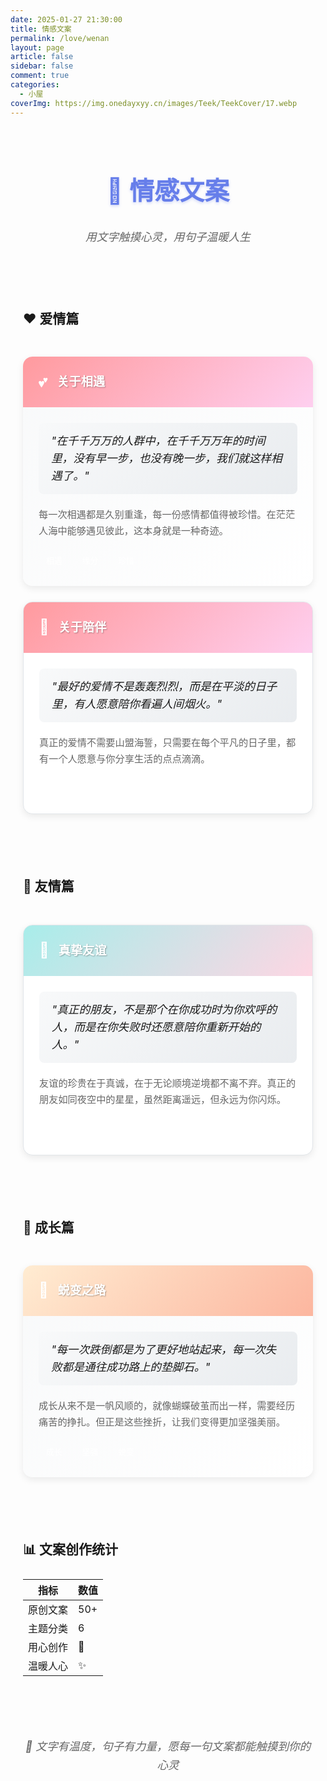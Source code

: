 ```yaml
---
date: 2025-01-27 21:30:00
title: 情感文案
permalink: /love/wenan
layout: page
article: false
sidebar: false
comment: true
categories:
  - 小屋
coverImg: https://img.onedayxyy.cn/images/Teek/TeekCover/17.webp
---
```


<div class="emotional-copywriting">

# 💝 情感文案

> 用文字触摸心灵，用句子温暖人生

---

## ❤️ 爱情篇

<div class="copywriting-section love">
  <div class="copywriting-card featured">
    <div class="card-header">
      <div class="card-icon">💕</div>
      <h3>关于相遇</h3>
    </div>
    <div class="card-content">
      <blockquote>
        "在千千万万的人群中，在千千万万年的时间里，没有早一步，也没有晚一步，我们就这样相遇了。"
      </blockquote>
      <p>每一次相遇都是久别重逢，每一份感情都值得被珍惜。在茫茫人海中能够遇见彼此，这本身就是一种奇迹。</p>
      <div class="emotion-tags">
        <span class="tag">相遇</span>
        <span class="tag">缘分</span>
        <span class="tag">珍惜</span>
      </div>
    </div>
  </div>

  <div class="copywriting-card">
    <div class="card-header">
      <div class="card-icon">🌹</div>
      <h3>关于陪伴</h3>
    </div>
    <div class="card-content">
      <blockquote>
        "最好的爱情不是轰轰烈烈，而是在平淡的日子里，有人愿意陪你看遍人间烟火。"
      </blockquote>
      <p>真正的爱情不需要山盟海誓，只需要在每个平凡的日子里，都有一个人愿意与你分享生活的点点滴滴。</p>
      <div class="emotion-tags">
        <span class="tag">陪伴</span>
        <span class="tag">平淡</span>
        <span class="tag">日常</span>
      </div>
    </div>
  </div>
</div>

---

## 🌸 友情篇

<div class="copywriting-section friendship">
  <div class="copywriting-card">
    <div class="card-header">
      <div class="card-icon">🤝</div>
      <h3>真挚友谊</h3>
    </div>
    <div class="card-content">
      <blockquote>
        "真正的朋友，不是那个在你成功时为你欢呼的人，而是在你失败时还愿意陪你重新开始的人。"
      </blockquote>
      <p>友谊的珍贵在于真诚，在于无论顺境逆境都不离不弃。真正的朋友如同夜空中的星星，虽然距离遥远，但永远为你闪烁。</p>
      <div class="emotion-tags">
        <span class="tag">真诚</span>
        <span class="tag">陪伴</span>
        <span class="tag">支持</span>
      </div>
    </div>
  </div>
</div>

---

## 🌱 成长篇

<div class="copywriting-section growth">
  <div class="copywriting-card featured">
    <div class="card-header">
      <div class="card-icon">🦋</div>
      <h3>蜕变之路</h3>
    </div>
    <div class="card-content">
      <blockquote>
        "每一次跌倒都是为了更好地站起来，每一次失败都是通往成功路上的垫脚石。"
      </blockquote>
      <p>成长从来不是一帆风顺的，就像蝴蝶破茧而出一样，需要经历痛苦的挣扎。但正是这些挫折，让我们变得更加坚强美丽。</p>
      <div class="emotion-tags">
        <span class="tag">成长</span>
        <span class="tag">坚强</span>
        <span class="tag">蜕变</span>
      </div>
    </div>
  </div>
</div>

---

## 📊 文案创作统计

| 指标 | 数值 |
|------|------|
| 原创文案 | 50+ |
| 主题分类 | 6 |
| 用心创作 | 💖 |
| 温暖人心 | ✨ |

---

> 💝 文字有温度，句子有力量，愿每一句文案都能触摸到你的心灵

<style scoped>
.emotional-copywriting {
  max-width: 1000px;
  margin: 0 auto;
  padding: 20px;
  line-height: 1.7;
}

.emotional-copywriting h1 {
  text-align: center;
  color: #667eea;
  font-size: 2.5rem;
  margin-bottom: 1rem;
  line-height: 1.2;
  padding: 0.2rem 0;
  font-weight: 600;
  text-shadow: 0 2px 4px rgba(102, 126, 234, 0.3);
}

.emotional-copywriting > blockquote {
  text-align: center;
  font-style: italic;
  color: #666;
  border-left: none;
  padding: 0;
  margin: 2rem 0;
  font-size: 1.1rem;
}

.emotional-copywriting h2 {
  color: var(--vp-c-brand);
  border-bottom: 3px solid var(--vp-c-brand);
  padding-bottom: 0.8rem;
  margin-top: 3rem;
  position: relative;
}

.emotional-copywriting h2::after {
  content: '';
  position: absolute;
  left: 0;
  bottom: -3px;
  width: 60px;
  height: 3px;
  background: linear-gradient(90deg, var(--vp-c-brand), transparent);
}

/* 文案卡片区域 */
.copywriting-section {
  display: grid;
  grid-template-columns: repeat(auto-fit, minmax(350px, 1fr));
  gap: 25px;
  margin: 30px 0;
}

.copywriting-card {
  background: white;
  border: 1px solid #e1e5e9;
  border-radius: 15px;
  overflow: hidden;
  box-shadow: 0 4px 12px rgba(0, 0, 0, 0.08);
  transition: all 0.3s ease;
}

.copywriting-card:hover {
  transform: translateY(-8px);
  box-shadow: 0 12px 25px rgba(0, 0, 0, 0.15);
}

.copywriting-card.featured {
  border: 2px solid var(--vp-c-brand);
  background: linear-gradient(135deg, #f8f9fa 0%, #ffffff 100%);
}

/* 卡片头部 */
.card-header {
  background: linear-gradient(135deg, #ff9a9e 0%, #fecfef 50%, #fecfef 100%);
  color: white;
  padding: 20px 25px;
  display: flex;
  align-items: center;
  gap: 15px;
}

.copywriting-section.love .card-header {
  background: linear-gradient(135deg, #ff9a9e 0%, #fecfef 100%);
}

.copywriting-section.friendship .card-header {
  background: linear-gradient(135deg, #a8edea 0%, #fed6e3 100%);
}

.copywriting-section.growth .card-header {
  background: linear-gradient(135deg, #ffecd2 0%, #fcb69f 100%);
}

.card-icon {
  font-size: 1.5rem;
  animation: float 3s ease-in-out infinite;
}

@keyframes float {
  0%, 100% { transform: translateY(0px); }
  50% { transform: translateY(-5px); }
}

.card-header h3 {
  margin: 0;
  font-size: 1.2rem;
  color: white;
  text-shadow: 1px 1px 2px rgba(0,0,0,0.3);
}

/* 卡片内容 */
.card-content {
  padding: 25px;
}

.card-content blockquote {
  font-size: 1.1rem;
  font-style: italic;
  color: var(--vp-c-brand);
  border-left: 4px solid var(--vp-c-brand);
  padding: 15px 20px;
  margin: 0 0 20px 0;
  background: linear-gradient(135deg, #f8f9fa 0%, #e9ecef 100%);
  border-radius: 8px;
  line-height: 1.6;
}

.card-content p {
  color: #666;
  line-height: 1.7;
  margin-bottom: 20px;
  font-size: 0.95rem;
}

/* 情感标签 */
.emotion-tags {
  display: flex;
  gap: 8px;
  flex-wrap: wrap;
  margin-top: 15px;
}

.emotion-tags .tag {
  background: linear-gradient(135deg, var(--vp-c-brand), #764ba2);
  color: white;
  padding: 4px 12px;
  border-radius: 15px;
  font-size: 0.8rem;
  font-weight: 500;
  transition: all 0.3s ease;
}

.emotion-tags .tag:hover {
  transform: translateY(-2px);
  box-shadow: 0 4px 12px rgba(102, 126, 234, 0.4);
}

/* 统计数据 */
.copywriting-stats {
  display: grid;
  grid-template-columns: repeat(auto-fit, minmax(150px, 1fr));
  gap: 20px;
  margin: 30px 0;
}

.copywriting-stats .stat-item {
  background: linear-gradient(135deg, #1e3c72 0%, #2a5298 100%);
  color: white;
  padding: 25px 20px;
  border-radius: 15px;
  text-align: center;
  box-shadow: 0 4px 15px rgba(30, 60, 114, 0.3);
}

.copywriting-stats .stat-number {
  font-size: 2.5rem;
  font-weight: bold;
  margin-bottom: 8px;
}

.copywriting-stats .stat-label {
  font-size: 1rem;
  opacity: 0.9;
}

/* 分隔线 */
.emotional-copywriting hr {
  border: none;
  height: 2px;
  background: linear-gradient(90deg, transparent, var(--vp-c-brand), transparent);
  margin: 3rem 0;
}

/* 最后的引用块 */
.emotional-copywriting > blockquote:last-child {
  text-align: center;
  background: linear-gradient(135deg, #1e3c72 0%, #2a5298 100%);
  color: white;
  padding: 2rem;
  border-radius: 15px;
  border-left: none;
  margin-top: 3rem;
}

.emotional-copywriting > blockquote:last-child strong {
  color: white;
  font-size: 1.3rem;
}

/* 深色模式适配 */
.dark .copywriting-card {
  background: var(--vp-c-bg-soft);
  border-color: var(--vp-c-divider);
}

.dark .card-content p {
  color: var(--vp-c-text-2);
}

/* 移动端适配 */
@media (max-width: 768px) {
  .emotional-copywriting {
    padding: 15px;
  }
  
  .emotional-copywriting h1 {
    font-size: 2rem;
  }
  
  .copywriting-section {
    grid-template-columns: 1fr;
    gap: 20px;
  }
  
  .card-content {
    padding: 20px;
  }
  
  .card-content blockquote {
    font-size: 1rem;
    padding: 12px 15px;
  }
  
  .copywriting-stats {
    grid-template-columns: repeat(2, 1fr);
    gap: 15px;
  }
}
</style>

</div>